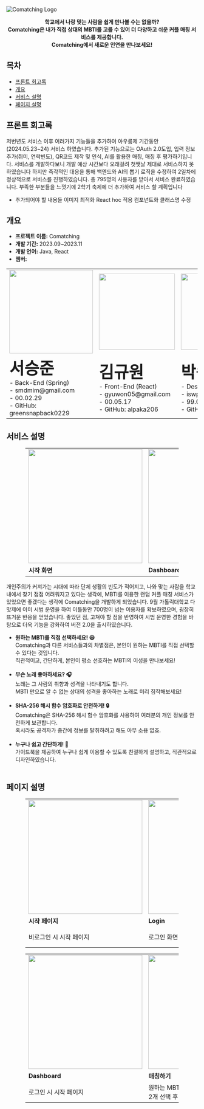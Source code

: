 ![Comatching Logo](https://i.imgur.com/8f9mrrI.png)

<p align="center">
  <strong>학교에서 나랑 맞는 사람을 쉽게 만나볼 수는 없을까?</strong><br>
  <strong>Comatching은 내가 직접 상대의 MBTI를 고를 수 있어 더 다양하고 쉬운 커플 매칭 서비스를 제공합니다.</strong><br>
  <strong>Comatching에서 새로운 인연을 만나보세요!</strong>
</p>

## 목차

- [프론트 회고록](#프론트-회로록)
- [개요](#개요)
- [서비스 설명](#서비스-설명)
- [페이지 설명](#페이지-설명)

## 프론트 회고록

저번년도 서비스 이후 여러가지 기능들을 추가하여 아우름제 기간동안(2024.05.23~24) 서비스 하였습니다.
추가된 기능으로는 OAuth 2.0도입, 입력 정보 추가(취미, 연락빈도), QR코드 제작 및 인식, AI를 활용한 매칭, 매칭 후 평가하기입니다.
서비스를 개발하다보니 개발 예상 시간보다 오래걸려 첫쨋날 제대로 서비스하지 못하였습니다 하지만 즉각적인 대응을 통해 백엔드와 AI의 뽑기 로직을 수정하여 2일차에 정상적으로 서비스를 진행하였습니다. 총 795명의 사용자를 받아서 서비스 완료하였습니다. 부족한 부분들을 느꼇기에 2학기 축제에 더 추가하여 서비스 할 계획입니다

- 추가되어야 할 내용들
  이미지 최적화
  React hoc 적용
  컴포넌트화
  클래스명 수정

## 개요

- **프로젝트 이름:** Comatching
- **개발 기간:** 2023.09~2023.11
- **개발 언어:** Java, React
- **멤버:**
<div align="center">
  <table>
    <colgroup>
      <col style="width: 25%;">
      <col style="width: 25%;">
      <col style="width: 25%;">
      <col style="width: 25%;">
    </colgroup>
    <tr>
      <td><img src="https://i.imgur.com/UORdypn.png" height="220" /></td>
      <td><img src="https://i.imgur.com/dqu7lFs.png" height="200" /></td>
      <td><img src="https://i.imgur.com/Iez91Tv.png" width="200" height="200" /></td>
      <td><img src="https://i.imgur.com/pYkotmQ.png" width="200" height="200" /></td>
    </tr>
    <tr>
      <td><strong><span style="font-size: 32pt;">서승준</span></strong><br> - Back-End (Spring)<br> - smdmim@gmail.com<br> - 00.02.29<br> - GitHub: greensnapback0229</td>
      <td><strong><span style="font-size: 32pt;">김규원</span></strong><br> - Front-End (React)<br> - gyuwon05@gmail.com<br> - 00.05.17<br> - GitHub: alpaka206</td>
      <td><strong><span style="font-size: 32pt;">박승원</span></strong><br> - Design (Figma/ CSS)<br> - iswpark99@gmail.com<br> - 99.04.22<br> - GitHub: winterizcoming</td>
      <td><strong><span style="font-size: 32pt;">박상준</span></strong><br> - Design (CSS)<br> - rodonight@gmail.com<br> - 00.03.05<br> - GitHub: Rodonight</td>
    </tr>
  </table>
</div>

## 서비스 설명

<div align="center">
  <table style="width: 80%;">
    <colgroup>
      <col style="width: 33.33%;">
      <col style="width: 33.33%;">
      <col style="width: 33.33%;">
    </colgroup>
    <tr>
      <td><img src="https://i.imgur.com/6YZ5U9X.png" height="300" /></td>
      <td><img src="https://i.imgur.com/DfJSD8G.png" height="300" /></td>
      <td><img src="https://i.imgur.com/Aq2e8T9.png" height="300" /></td>
    </tr>
    <tr>
      <td><strong>시작 화면</strong></td>
      <td><strong>Dashboard</strong></td>
      <td><strong>Result</strong></td>
    </tr>
  </table>
</div>

개인주의가 커져가는 시대에 따라 단체 생활의 빈도가 적어지고, 나와 맞는 사람을 학교 내에서 찾기 점점 어려워지고 있다는 생각에, MBTI를 이용한 랜덤 커플 매칭 서비스가 있었으면 좋겠다는 생각에 Comatching을 개발하게 되었습니다. 9월 가톨릭대학교 다맛제에 이미 시범 운영을 하여 이틀동안 700명이 넘는 이용자를 확보하였으며, 굉장히 뜨거운 반응을 얻었습니다. 좋았던 점, 고쳐야 할 점을 반영하여 시범 운영한 경험을 바탕으로 더욱 기능을 강화하여 버전 2.0을 출시하였습니다.

- **원하는 MBTI를 직접 선택하세요! 😃** <br>
  Comatching과 다른 서비스들과의 차별점은, 본인이 원하는 MBTI를 직접 선택할 수 있다는 것입니다. <br>직관적이고, 간단하게, 본인이 평소 선호하는 MBTI의 이성을 만나보세요! <br><br>
- **무슨 노래 좋아하세요? 🎧**<br>
  노래는 그 사람의 취향과 성격을 나타내기도 합니다. <br>MBTI 만으로 알 수 없는 상대의 성격을 좋아하는 노래로 미리 짐작해보세요! <br><br>
- **SHA-256 해시 함수 암호화로 안전하게! 🔒**<br>
  Comatching은 SHA-256 해시 함수 암호화를 사용하여 여러분의 개인 정보를 안전하게 보관합니다. <br>혹시라도 공격자가 중간에 정보를 탈취하려고 해도 아무 소용 없죠.<br><br>
- **누구나 쉽고 간단하게! 🤗**<br>
  가이드북을 제공하여 누구나 쉽게 이용할 수 있도록 친절하게 설명하고, 직관적으로 디자인하였습니다.<br><br>

## 페이지 설명

<div align="center">
  <table style="width: 80%;">
    <colgroup>
      <col style="width: 20%;">
      <col style="width: 20%;">
      <col style="width: 20%;">
      <col style="width: 20%;">
    </colgroup>
    <tr>
      <td><img src="https://i.imgur.com/6YZ5U9X.png" height="300" /></td>
      <td><img src="https://i.imgur.com/SfoKrRV.png" height="300" /></td>
      <td><img src="https://i.imgur.com/ldEaFWK.png" height="300" /></td>
      <td><img src="https://i.imgur.com/0FQ0qqU.png" height="300" /></td>
    </tr>
    <tr>
      <td><strong>시작 페이지</strong></td>
      <td><strong>Login</strong></td>
      <td><strong>Register</strong></td>
      <td><strong>Form</strong></td>
    </tr>
    <tr>
      <td>비로그인 시 시작 페이지</td>
      <td>로그인 화면</td>
      <td>개인정보 동의 후 로그인</td>
      <td>본인의 MBTI,<br> 좋아하는 노래 입력</td>
    </tr>
  </table>
</div>

<div align="center">
  <table style="width: 80%;">
    <colgroup>
      <col style="width: 20%;">
      <col style="width: 20%;">
      <col style="width: 20%;">
      <col style="width: 20%;">
    </colgroup>
    <tr>
      <td><img src="https://i.imgur.com/DfJSD8G.png" height="300" /></td>
      <td><img src="https://i.imgur.com/WsMvZwl.png" height="300" /></td>
      <td><img src="https://i.imgur.com/Aq2e8T9.png" height="300" /></td>
      <td><img src="https://i.imgur.com/4cd7NQ7.png" height="300" /></td>
    </tr>
    <tr>
      <td><strong>Dashboard</strong></td>
      <td><strong>매칭하기</strong></td>
      <td><strong>결과 창</strong></td>
      <td><strong>조회하기</strong></td>
    </tr>
    <tr>
      <td>로그인 시 시작 페이지</td>
      <td>원하는 MBTI <br> 2개 선택 후 매칭</td>
      <td>결과 확인</td>
      <td>본인이 뽑았던 내역 확인</td>
    </tr>
  </table>
</div>
